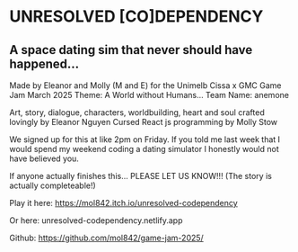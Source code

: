 
# UNRESOLVED [CO]DEPENDENCY
## A space dating sim that never should have happened...

Made by Eleanor and Molly (M and E) for the Unimelb Cissa x GMC Game Jam March 2025
Theme: A World without Humans...
Team Name: anemone

Art, story, dialogue, characters, worldbuilding, heart and soul crafted lovingly by Eleanor Nguyen
Cursed React js programming by Molly Stow

We signed up for this at like 2pm on Friday. 
If you told me last week that I would spend my weekend coding a dating simulator I honestly would not have believed you.

If anyone actually finishes this... PLEASE LET US KNOW!!!
(The story is actually completeable!)

Play it here:
https://mol842.itch.io/unresolved-codependency

Or here:
unresolved-codependency.netlify.app

Github:
https://github.com/mol842/game-jam-2025/